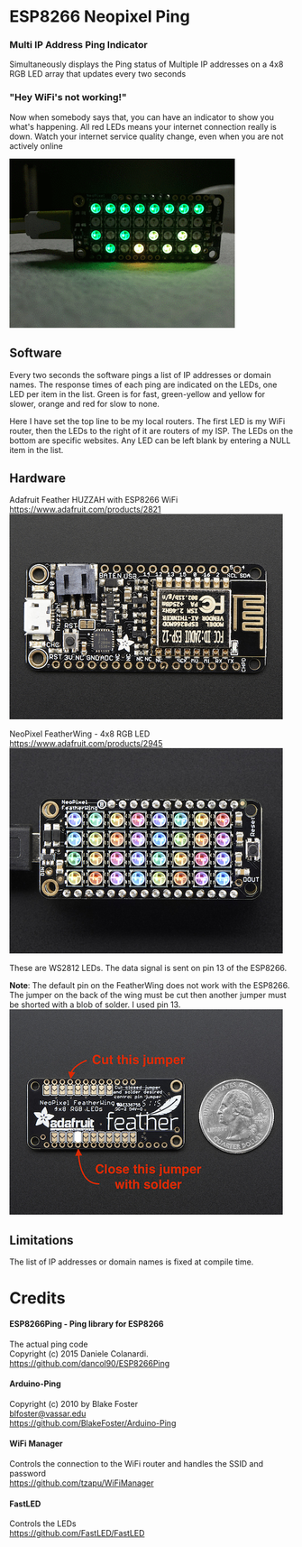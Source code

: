 # ESP8266 Neopixel Ping
### Multi IP Address Ping Indicator

Simultaneously displays the Ping status of Multiple IP addresses 
on a 4x8 RGB LED array that updates every two seconds

### "Hey WiFi's not working!"

Now when somebody says that, you can have an indicator to show you what's happening. All red LEDs means your internet connection really is down. Watch your internet service quality change, even when you are not actively online

![](/images/Ping_Animation.gif)

## Software
Every two seconds the software pings a list of IP addresses or domain names. The response times of each ping are indicated on the LEDs, one LED per item in the list. Green is for fast, green-yellow and yellow for slower, orange and red for slow to none.

Here I have set the top line to be my local routers. The first LED is my WiFi router, then the LEDs to the right of it are routers of my ISP. The LEDs on the bottom are specific websites. Any LED can be left blank by entering a NULL item in the list.
	
## Hardware

Adafruit Feather HUZZAH with ESP8266 WiFi
https://www.adafruit.com/products/2821
![](/images/ESP8266_Feather_Huzzah.png)

NeoPixel FeatherWing - 4x8 RGB LED
https://www.adafruit.com/products/2945
![](/images/NeoPixel_FeatherWing.png)

These are WS2812 LEDs. The data signal is sent on pin 13 of the ESP8266.

**Note**: The default pin on the FeatherWing does not work with the ESP8266. 
The jumper on the back of the wing must be cut then another jumper 
must be shorted with a blob of solder. I used pin 13.
![](/images/NeoPixel_FeatherWing_Back.png)

## Limitations
The  list of IP addresses or domain names is fixed at compile time.

# Credits

#### ESP8266Ping - Ping library for ESP8266
The actual ping code  
Copyright (c) 2015 Daniele Colanardi.  
https://github.com/dancol90/ESP8266Ping

#### Arduino-Ping
Copyright (c) 2010 by Blake Foster  
blfoster@vassar.edu  
https://github.com/BlakeFoster/Arduino-Ping

#### WiFi Manager
Controls the connection to the WiFi router and handles the SSID and password  
https://github.com/tzapu/WiFiManager

#### FastLED
Controls the LEDs  
https://github.com/FastLED/FastLED
